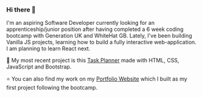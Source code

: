 ### Hi there 👋

<!--
**vinc3108/vinc3108** is a ✨ _special_ ✨ repository because its `README.md` (this file) appears on your GitHub profile.

Here are some ideas to get you started:

- 🔭 I’m currently working on ...
- 🌱 I’m currently learning ...
- 👯 I’m looking to collaborate on ...
- 🤔 I’m looking for help with ...
- 💬 Ask me about ...
- 📫 How to reach me: ...
- 😄 Pronouns: ...
- ⚡ Fun fact: ...
-->

I'm an aspiring Software Developer currently looking for an apprenticeship/junior position after having completed a 6 week coding bootcamp with Generation UK and WhiteHat GB. Lately, I've been building Vanilla JS projects, learning how to build a fully interactive web-application. I am planning to learn React next. 

📔 My most recent project is this [Task Planner](https://vinc3108.github.io/Final_Project_Task_Planner/) made with HTML, CSS, JavaScript and Bootstrap.

⭐️ You can also find my work on my [Portfolio Website](https://vincenzoflorio.co.uk/) which I built as my first project following the bootcamp. 
